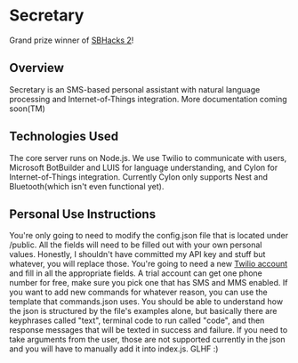# Secretary

Grand prize winner of [SBHacks 2](http://www.sbhacks.com/)!

## Overview

Secretary is an SMS-based personal assistant with natural language processing and Internet-of-Things integration.  More documentation coming soon(TM)

## Technologies Used

The core server runs on Node.js.  We use Twilio to communicate with users, Microsoft BotBuilder and LUIS for language understanding, and Cylon for Internet-of-Things integration.  Currently Cylon only supports Nest and Bluetooth(which isn't even functional yet).

## Personal Use Instructions

You're only going to need to modify the config.json file that is located under /public. All the fields will need to be filled out with your own personal values. Honestly, I shouldn't have committed my API key and stuff but whatever, you will replace those. You're going to need a new [Twilio account](https://www.twilio.com/try-twilio) and fill in all the appropriate fields. A trial account can get one phone number for free, make sure you pick one that has SMS and MMS enabled. If you want to add new commands for whatever reason, you can use the template that commands.json uses. You should be able to understand how the json is structured by the file's examples alone, but basically there are keyphrases called "text", terminal code to run called "code", and then response messages that will be texted in success and failure. If you need to take arguments from the user, those are not supported currently in the json and you will have to manually add it into index.js. GLHF :)
